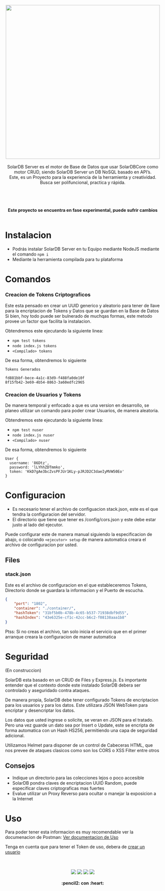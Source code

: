 



<p align="center">
  <img width="500" src="https://github.com/gusgeek/SolarDB-Server/blob/main/logo.svg">
  <br>
  <br>
SolarDB Server es el motor de Base de Datos que usar SolarDBCore como motor CRUD, siendo SolarDB Server un DB NoSQL basado en API’s.  <br>
Este, es un Proyecto para la experiencia de la herramienta y creatividad. Busca ser polifuncional, practica y rápida.
</p>

#


<p align="center">
  <br><br>
  <strong>
    Este proyecto se encuentra en fase experimental, puede sufrir cambios
  </strong>
  <br><br>
</p>


# Instalacion

- Podrás instalar SolarDB Server en tu Equipo mediante NodeJS mediante el comando `npm i`
- Mediante la herramienta compilada para tu plataforma

# Comandos

### Creacion de Tokens Criptograficos
Este esta pensado en crear un UUID generico y aleatorio para tener de llave para la encriptacion de Tokens y Datos que se guardan en la Base de Datos
Si bien, hoy todo puede ser bulnerado de muchqas formas, este metodo provee un factor que facilita la instalacion.

Obtendremos este ejecutando la siguiente linea:
- `npm test tokens`
- `node index.js tokens`
- `<Compilado> tokens`
  
De esa forma, obtendremos lo siguiente
  
```
Tokens Generados 

fd881bbf-bece-4a1c-83d9-f488fa0de10f
8f15fb42-3e69-4b54-8863-3a60edfc2965
```
### Creacion de Usuarios y Tokens
De manera temporal y enfocado a que es una version en desarrollo, se planeo utilizar un comando para poder crear Usuarios, de manera aleatoria.

Obtendremos este ejecutando la siguiente linea:
- `npm test nuser`
- `node index.js nuser`
- `<Compilado> nuser`
  
De esa forma, obtendremos lo siguiente
  
```
User {
  username: '86Dtz',
  password: 'lLYhhZDTmmko',
  token: 'KkD7gAe3bcZvsPFJUr1KLy-pJRJD2C3daeIyMVW50Eo'
}
```

# Configuracion
- Es necesario tener el archivo de configuacion stack.json, este es el que tendra la configuracion del servidor.
- El directorio que tiene que tener es /config/cors.json y este debe estar justo al lado del ejecutor.

Puede configurar este de manera manual siguiendo la especificacion de abajo, o colocando `<ejecutor> setup` de manera automatica creara el archivo de configuracion por usted.

## Files
### stack.json
Este es el archivo de configuracion en el que estableceremos Tokens, Directorio donde se guardara la informacion y el Puerto de escucha.

```json
{
    "port": "1802",
    "container": "./container/",
    "hashToken": "31bf5b0b-478b-4c65-b537-71938dbf9d55",
    "hashIndex": "43e6325e-cf1c-42cc-b6c2-f08138aaa1b8"
}
```

Ptss:
Si no creas el archivo, tan solo inicia el servicio que en el primer arranque creara la configuracion de maner automatica

# Seguridad
(En construccion)

SolarDB esta basado en un CRUD de Files y Express.js. Es importante entender que el contexto donde este instalado SolarDB debera ser controlado y aseguridado contra ataques. 

De manera propia, SolarDB debe tener configurado Tokens de encriptacion para los usuarios y para los datos. Este utilizara JSON WebToken para encriptar y desencriptar los datos.

Los datos que usted ingrese o solicite, se veran en JSON para el tratado. Pero una vez guarde un dato sea por Insert o Update, este se encripta de forma automatica con un Hash HS256, permitiendo una capa de seguridad adicional.

Utilizamos Helmet para disponer de un control de Cabeceras HTML, que nos prevee de ataques clasicos como son los CORS o XSS Filter entre otros

## Consejos
- Indique un directorio para las colecciones lejos o poco accesible 
- SolarDB pondra claves de encriptacion UUID Random, puede especificar claves criptograficas mas fuertes
- Evalue utilizar un Proxy Reverso para ocultar o manejar la exposicion a la Internet

# Uso
Para poder tener esta informacion es muy recomendable ver la documenacion de Postman: <a href="https://documenter.getpostman.com/view/10874443/TzseK74L">Ver documentacion de Uso</a>

Tenga en cuenta que para tener el Token de uso, debera de [crear un usuario](https://github.com/gusgeek/SolarDB-Server#creacion-de-usuarios-y-tokens)

<p align="center">
  <br>
  <bR>
    <img src="https://img.shields.io/github/downloads/gusgeek/SolarDB-Server/total">  
    <img src="https://img.shields.io/github/v/release/gusgeek/SolarDB-Server">  
    <img src="https://img.shields.io/github/release-date/gusgeek/SolarDB-Server">  
    <img src="https://img.shields.io/github/languages/code-size/gusgeek/SolarDB-Server">
  <br><br>
  <strong>:pencil2: con :heart:</strong>
</p>
